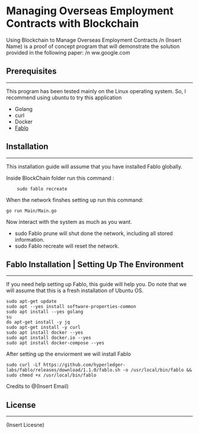 #  Managing Overseas Employment Contracts with Blockchain 
Using Blockchain to Manage Overseas Employment Contracts /n
(Insert Name) is a proof of concept program that will demonstrate the solution provided in the following paper: /n
ww.google.com


## Prerequisites 
--------------
This program has been tested mainly on the Linux operating system.
 So, I recommend using ubuntu to try this application
- Golang
- curl
- Docker
-  [Fablo](https://github.com/hyperledger-labs/fablo)


## Installation
---------------
This installation guide will assume that you have installed Fablo globally. 

Inside BlockChain folder run this command :
```
    sudo fablo recreate
```

When the network finshes setting up run this command: 
```
go run Main/Main.go
```

Now interact with the system as much as you want.
* sudo Fablo prune will shut done the network, including all stored information.
* sudo Fablo recreate will reset the network.

## Fablo Installation | Setting Up The Environment
-----
If you need help setting up Fablo, this guide will help you.
Do note that we will assume that this is a fresh installation of Ubuntu OS. 
```
sudo apt-get update
sudo apt --yes install software-properties-common
sudo apt install --yes golang
su
do apt-get install -y jq
sudo apt-get install -y curl
sudo apt install docker --yes
sudo apt install docker.io --yes
sudo apt install docker-compose --yes
```

After setting up the enviorment we will install Fablo
```
sudo curl -Lf https://github.com/hyperledger-labs/fablo/releases/download/1.1.0/fablo.sh -o /usr/local/bin/fablo && sudo chmod +x /usr/local/bin/fablo
```
Credits to @(Insert Email)


## License
------
(Insert Licesne)

